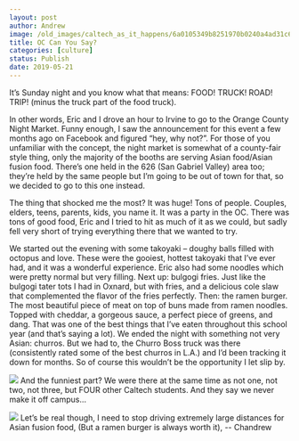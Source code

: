 ```yaml
---
layout: post
author: Andrew
image: /old_images/caltech_as_it_happens/6a0105349b8251970b0240a4ad31c6200b.jpg
title: OC Can You Say?
categories: [culture]
status: Publish
date: 2019-05-21
---
```


It’s Sunday night and you know what that means: FOOD! TRUCK! ROAD! TRIP! (minus the truck part of the food truck).

In other words, Eric and I drove an hour to Irvine to go to the Orange County Night Market. Funny enough, I saw the announcement for this event a few months ago on Facebook and figured “hey, why not?”. For those of you unfamiliar with the concept, the night market is somewhat of a county-fair style thing, only the majority of the booths are serving Asian food/Asian fusion food. There’s one held in the 626 (San Gabriel Valley) area too; they’re held by the same people but I’m going to be out of town for that, so we decided to go to this one instead.

The thing that shocked me the most? It was huge! Tons of people. Couples, elders, teens, parents, kids, you name it. It was a party in the OC. There was tons of good food, Eric and I tried to hit as much of it as we could, but sadly fell very short of trying everything there that we wanted to try.

We started out the evening with some takoyaki – doughy balls filled with octopus and love. These were the gooiest, hottest takoyaki that I’ve ever had, and it was a wonderful experience. Eric also had some noodles which were pretty normal but very filling. Next up: bulgogi fries. Just like the bulgogi tater tots I had in Oxnard, but with fries, and a delicious cole slaw that complemented the flavor of the fries perfectly. Then: the ramen burger. The most beautiful piece of meat on top of buns made from ramen noodles. Topped with cheddar, a gorgeous sauce, a perfect piece of greens, and dang. That was one of the best things that I’ve eaten throughout this school year (and that’s saying a lot). We ended the night with something not very Asian: churros. But we had to, the Churro Boss truck was there (consistently rated some of the best churros in L.A.) and I’d been tracking it down for months. So of course this wouldn’t be the opportunity I let slip by.


![](/old_images/caltech_as_it_happens/6a0105349b8251970b0240a4ad31d0200b.jpg)
And the funniest part? We were there at the same time as not one, not two, not three, but FOUR other Caltech students. And they say we never make it off campus…


![](/old_images/caltech_as_it_happens/6a0105349b8251970b0240a4ad31d6200b.jpg)
Let’s be real though, I need to stop driving extremely large distances for Asian fusion food,
(But a ramen burger is always worth it),
-- Chandrew
